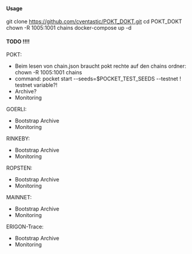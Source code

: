 #### Usage
git clone https://github.com/cventastic/POKT_DOKT.git
cd POKT_DOKT
chown -R 1005:1001 chains 
docker-compose up -d

#### TODO !!!! 

POKT: 
- Beim lesen von chain.json braucht pokt rechte auf den chains ordner: chown -R 1005:1001 chains
- command: pocket start --seeds=$POCKET_TEST_SEEDS --testnet ! testnet variable?!
- Archive?
- Monitoring

GOERLI:
- Bootstrap Archive
- Monitoring

RINKEBY:
- Bootstrap Archive
- Monitoring

ROPSTEN:
- Bootstrap Archive
- Monitoring

MAINNET:
- Bootstrap Archive
- Monitoring

ERIGON-Trace:
- Bootstrap Archive
- Monitoring
